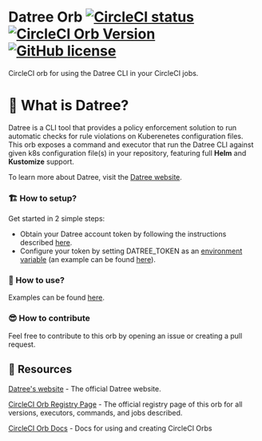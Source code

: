 # Datree Orb [![CircleCI status](https://circleci.com/gh/datreeio/datree-circleci-orb.svg?style=shield "CircleCI status")](https://circleci.com/gh/datreeio/datree-circleci-orb) [![CircleCI Orb Version](https://badges.circleci.com/orbs/datreeio/datree.svg)](https://circleci.com/developer/orbs/orb/datreeio/datree) [![GitHub license](https://img.shields.io/badge/license-MIT-blue.svg)](https://raw.githubusercontent.com/datreeio/datree-circleci-orb/main/LICENSE)

CircleCI orb for using the Datree CLI in your CircleCI jobs.

# 🤖 What is Datree?
Datree is a CLI tool that provides a policy enforcement solution to run automatic checks for rule violations on Kuberenetes configuration files.  
This orb exposes a command and executor that run the Datree CLI against given k8s configuration file(s) in your repository, featuring full **Helm** and **Kustomize** support.


To learn more about Datree, visit the [Datree website](https://www.datree.io/).

### 🏗️ How to setup?
Get started in 2 simple steps:

- Obtain your Datree account token by following the instructions described [here](https://hub.datree.io/setup/account-token#connect-your-dashboard-to-the-cli).
- Configure your token by setting DATREE_TOKEN as an [environment variable](https://circleci.com/docs/2.0/env-vars/#environment-variable-usage-options) (an example can be found [here](https://circleci.com/developer/orbs/orb/datreeio/datree#usage-policy-check)).


### 📙 How to use?
Examples can be found [here](https://circleci.com/developer/orbs/orb/datreeio/datree#quick-start).

### 😎 How to contribute
Feel free to contribute to this orb by opening an issue or creating a pull request.

## 🏹 Resources

[Datree's website](https://www.datree.io/) - The official Datree website.

[CircleCI Orb Registry Page](https://circleci.com/orbs/registry/orb/datreeio/datree) - The official registry page of this orb for all versions, executors, commands, and jobs described.

[CircleCI Orb Docs](https://circleci.com/docs/2.0/orb-intro/#section=configuration) - Docs for using and creating CircleCI Orbs
